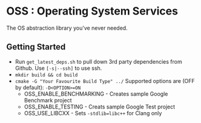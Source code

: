 # OSS : Operating System Services

The OS abstraction library you've never needed.

## Getting Started
- Run `get_latest_deps.sh` to pull down 3rd party dependencies from Github. Use `[-s|--ssh]` to use ssh.
- `mkdir build && cd build`
- `cmake -G "Your Favourite Build Type" ../` Supported options are (OFF by default): `-D<OPTION>=ON`
  - OSS_ENABLE_BENCHMARKING - Creates sample Google Benchmark project
  - OSS_ENABLE_TESTING - Creats sample Google Test project
  - OSS_USE_LIBCXX - Sets `-stdlib=libc++` for Clang only
